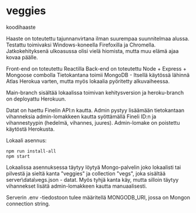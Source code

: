 # veggies
koodihaaste

Haaste on toteutettu tajunnanvirtana ilman suurempaa suunnitelmaa alussa. Testattu toimivaksi Windows-koneella Firefoxilla ja Chromella.
Jatkokehityksenä ulkoasussa olisi vielä hiomista, mutta muu elämä ajaa kovaa päälle.

Front-end on toteutettu Reactilla
Back-end on toteutettu Node + Express + Mongoose combolla
Tietokantana toimii MongoDB - Itsellä käytössä lähinnä Atlas Herokua varten, mutta myös lokaalia pyöritetty alkuvaiheessa.

Main-branch sisältää lokaalissa toimivan kehitysversion ja heroku-branch on deployattu Herokuun.

Datat on haettu Finelin API:n kautta. Admin pystyy lisäämään tietokantaan vihanneksia admin-lomakkeen kautta syöttämällä Fineli ID:n ja vihannestyypin (hedelmä, vihannes, juures). Admin-lomake on poistettu käytöstä Herokusta.

Lokaali asennus: 

    npm run install-all
    npm start


Lokaalissa asennuksessa täytyy löytyä Mongo-palvelin joko lokaalisti tai pilvestä ja sieltä kanta "veggies" ja collection "vegs", joka sisältää server\data\vegs.json - datat. Myös tyhjä kanta käy, mutta silloin täytyy vihannekset lisätä admin-lomakkeen kautta manuaalisesti.

Serverin .env -tiedostoon tulee määritellä MONGODB_URI, jossa on Mongon connection string.





